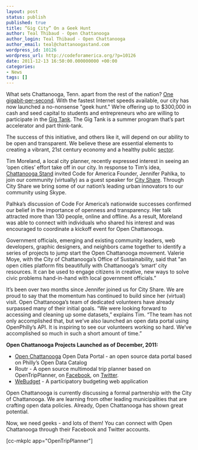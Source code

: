 ```yaml
---
layout: post
status: publish
published: true
title: “Gig City” On a Geek Hunt
author: Teal Thibaud - Open Chattanooga
author_login: Teal Thibaud - Open Chattanooga
author_email: teal@chattanoogastand.com
wordpress_id: 10126
wordpress_url: http://codeforamerica.org/?p=10126
date: 2011-12-13 16:50:00.000000000 +00:00
categories:
- News
tags: []
---
```

What sets Chattanooga, Tenn. apart from the rest of the nation? <a href="http://www.google.com/url?q=http%3A%2F%2Fwww.wired.com%2Fepicenter%2F2011%2F11%2Fchattanooga-gigabit-network%2F&amp;sa=D&amp;sntz=1&amp;usg=AFQjCNGBXoFctIlsHbtoj_heKV6gw6N6Pw" target="_blank">One gigabit-per-second</a>. With the fastest Internet speeds available, our city has now launched a no-nonsense "geek hunt." We’re offering up to $300,000 in cash and seed capital to students and entrepreneurs who are willing to participate in the <a href="http://www.thegigcity.com/geekhunt" target="_blank">Gig Tank</a>. The Gig Tank is a summer program that’s part accelerator and part think-tank.

The success of this initiative, and others like it, will depend on our ability to be open and transparent. We believe these are essential elements to creating a vibrant, 21st century economy and a healthy public <a href="http://sector.at/" target="_blank">sector</a>.

Tim Moreland, a local city planner, recently expressed interest in seeing an ‘open cities’ effort take off in our city. In response to Tim’s idea, <a href="http://chattanoogastand.com/" target="_blank">Chattanooga Stand</a> invited Code for America Founder, Jennifer Pahlka, to join our community (virtually) as a guest speaker for <a href="http://createhere.org/projects/city_share/" target="_blank">City Share</a>. Through City Share we bring some of our nation’s leading urban innovators to our community using Skype.

Palhka’s discussion of Code For America’s nationwide successes confirmed our belief in the importance of openness and transparency. Her talk attracted more than 130 people, online and offline. As a result, Moreland was able to connect with individuals who shared his interest and was encouraged to coordinate a kickoff event for Open Chattanooga.

Government officials, emerging and existing community leaders, web developers, graphic designers, and neighbors came together to identify a series of projects to jump start the Open Chattanooga movement. Valerie Moye, with the City of Chattanooga’s Office of Sustainability, said that "an open cities platform fits beautifully with Chattanooga’s ‘smart’ city resources. It can be used to engage citizens in creative, new ways to solve civic problems hand-in-hand with local government officials.”

It’s been over two months since Jennifer joined us for City Share. We are proud to say that the momentum has continued to build since her (virtual) visit. Open Chattanooga’s team of dedicated volunteers have already surpassed many of their initial goals. “We were looking forward to accessing and cleaning up some datasets,” explains Tim. “The team has not only accomplished that, but we’ve also launched an open data portal using OpenPhilly’s API. It is inspiring to see our volunteers working so hard. We’ve accomplished so much in such a short amount of time.”

<strong>Open Chattanooga Projects Launched as of December, 2011:</strong>
<ul>
	<li><a href="http://openchattanooga.com/" target="_blank">Open Chattanooga</a> Open Data Portal - an open source data portal based on Philly’s Open Data Catalog</li>
	<li>Routr - A open source multimodal trip planner based on OpenTripPlanner, on <a href="http://www.facebook.com/routrCHA" target="_blank">Facebook</a>, on <a href="http://twitter.com/#!/routrCHA" target="_blank">Twitter</a>.</li>
	<li><a href="http://www.webudget.us/main" target="_blank">WeBudget</a> - A participatory budgeting web application</li>
</ul>
Open Chattanooga is currently discussing a formal partnership with the City of Chattanooga. We are learning from other leading municipalities that are crafting open data policies. Already, Open Chattanooga has shown great potential.

Now, we need geeks - and lots of them! You can connect with Open Chattanooga through their Facebook and Twitter accounts.

[cc-mkplc app="OpenTripPlanner"]
